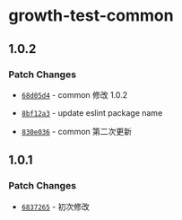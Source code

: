 # growth-test-common

## 1.0.2

### Patch Changes

- [`68d05d4`](https://github.com/zyprepare/growth-config/commit/68d05d44ad917b9c78cc2617f1cf8e06692d1ae7) - common 修改 1.0.2

- [`8bf12a3`](https://github.com/zyprepare/growth-config/commit/8bf12a300ce40e0c4bffc84e64f861f0604103c1) - update eslint package name

- [`830e036`](https://github.com/zyprepare/growth-config/commit/830e036d1282c71813dc9937a3d2c114bec4c8f3) - common 第二次更新

## 1.0.1

### Patch Changes

- [`6837265`](https://github.com/zyprepare/growth-config/commit/6837265682d1d67060f2e56d37e5c67dd711688d) - 初次修改
